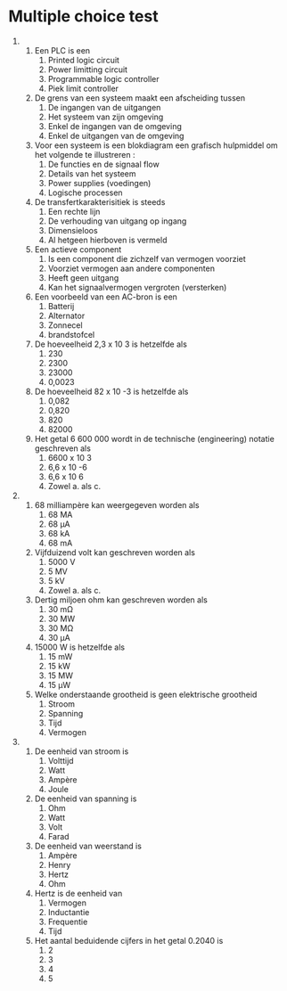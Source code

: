 # Multiple choice test

1. 1. Een PLC is een
      1. Printed logic circuit
      2. Power limitting circuit
      3. Programmable logic controller
      4. Piek limit controller
   2. De grens van een systeem maakt een afscheiding tussen
      1. De ingangen van de uitgangen
      2. Het systeem van zijn omgeving
      3. Enkel de ingangen van de omgeving
      4. Enkel de uitgangen van de omgeving
   3. Voor een systeem is een blokdiagram een grafisch hulpmiddel om het volgende te illustreren :
      1. De functies en de signaal flow
      2. Details van het systeem
      3. Power supplies \(voedingen\)
      4. Logische processen
   4. De transfertkarakterisitiek is steeds
      1. Een rechte lijn
      2. De verhouding van uitgang op ingang
      3. Dimensieloos
      4. Al hetgeen hierboven is vermeld
   5. Een actieve component
      1. Is een component die zichzelf van vermogen voorziet
      2. Voorziet vermogen aan andere componenten
      3. Heeft geen uitgang
      4. Kan het signaalvermogen vergroten \(versterken\)
   6. Een voorbeeld van een AC-bron is een
      1. Batterij
      2. Alternator
      3. Zonnecel
      4. brandstofcel
   7. De hoeveelheid 2,3 x 10 3 is hetzelfde als
      1. 230
      2. 2300
      3. 23000
      4. 0,0023
   8. De hoeveelheid 82 x 10 -3 is hetzelfde als
      1. 0,082
      2. 0,820
      3. 820
      4. 82000
   9. Het getal 6 600 000 wordt in de technische \(engineering\) notatie geschreven als
      1. 6600 x 10 3
      2. 6,6 x 10 -6
      3. 6,6 x 10 6
      4. Zowel a. als c.
2. 1. 68 milliampère kan weergegeven worden als
      1. 68 MA
      2. 68 µA
      3. 68 kA
      4. 68 mA
   2. Vijfduizend volt kan geschreven worden als
      1. 5000 V
      2. 5 MV
      3. 5 kV
      4. Zowel a. als c.
   3. Dertig miljoen ohm kan geschreven worden als
      1. 30 mΩ
      2. 30 MW
      3. 30 MΩ
      4. 30 µA
   4. 15000 W is hetzelfde als
      1. 15 mW
      2. 15 kW
      3. 15 MW
      4. 15 µW
   5. Welke onderstaande grootheid is geen elektrische grootheid
      1. Stroom
      2. Spanning
      3. Tijd
      4. Vermogen
3. 1. De eenheid van stroom is
      1. Volttijd
      2. Watt
      3. Ampère
      4. Joule
   2. De eenheid van spanning is
      1. Ohm
      2. Watt
      3. Volt
      4. Farad
   3. De eenheid van weerstand is
      1. Ampère
      2. Henry
      3. Hertz
      4. Ohm
   4. Hertz is de eenheid van
      1. Vermogen
      2. Inductantie
      3. Frequentie
      4. Tijd
   5. Het aantal beduidende cijfers in het getal 0.2040 is
      1. 2
      2. 3
      3. 4
      4. 5

